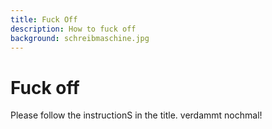 ```yaml
---
title: Fuck Off
description: How to fuck off
background: schreibmaschine.jpg
---
```

# Fuck off

Please follow the instructionS in the title.
verdammt nochmal!
